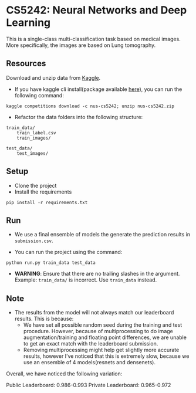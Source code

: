 # CS5242: Neural Networks and Deep Learning
This is a single-class multi-classification task based on medical images. More specifically, the images are based on Lung tomography.


## Resources

Download and unzip data from [Kaggle](https://www.kaggle.com/c/nus-cs5242/data).

- If you have kaggle cli install(package available [here](https://github.com/Kaggle/kaggle-api)), you can run the following command:
```
kaggle competitions download -c nus-cs5242; unzip nus-cs5242.zip
```

- Refactor the data folders into the following structure:

```
train_data/
    train_label.csv
    train_images/

test_data/
    test_images/
```


## Setup

- Clone the project
- Install the requirements
```
pip install -r requirements.txt
```

## Run

- We use a final ensemble of models the generate the prediction results in `submission.csv`. 

- You can run the project using the command:

```
python run.py train_data test_data
```

- **WARNING**: Ensure that there are no trailing slashes in the argument. Example: `train_data/` is incorrect. Use `train_data` instead.

## Note

- The results from the model will not always match our leaderboard results. This is because:
  - We have set all possible random seed during the training and test procedure. However, because of multiprocessing to do image augmentation/training and floating point differences, we are unable to get an exact match with the leaderboard submission. 
  - Removing multiprocessing might help get slightly more accurate results, however I’ve noticed that this is extremely slow, because we use an ensemble of 4 models(resnets and densenets). 

Overall, we have noticed the following variation:

Public Leaderboard: 0.986-0.993
Private Leaderboard: 0.965-0.972
